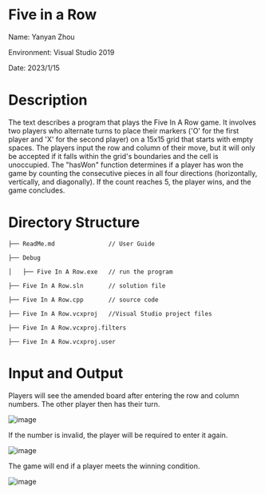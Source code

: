 # Five in a Row
  Name: Yanyan Zhou
  
  Environment: Visual Studio 2019
  
  Date: 2023/1/15
# Description 
The text describes a program that plays the Five In A Row game. It involves two players who alternate turns to place their markers ('O' for the first player and 'X' for the second player) on a 15x15 grid that starts with empty spaces. The players input the row and column of their move, but it will only be accepted if it falls within the grid's boundaries and the cell is unoccupied. The "hasWon" function determines if a player has won the game by counting the consecutive pieces in all four directions (horizontally, vertically, and diagonally). If the count reaches 5, the player wins, and the game concludes.
# Directory Structure

    ├── ReadMe.md               // User Guide
    
    ├── Debug             
    
    │   ├── Five In A Row.exe   // run the program
    
    ├── Five In A Row.sln       // solution file 
    
    ├── Five In A Row.cpp       // source code
        
    ├── Five In A Row.vcxproj   //Visual Studio project files
            
    ├── Five In A Row.vcxproj.filters   
            
    ├── Five In A Row.vcxproj.user 
# Input and Output
Players will see the amended board after entering the row and column numbers. The other player then has their turn.

![image](https://user-images.githubusercontent.com/82789287/218136263-3e918d0b-c72d-4669-9555-d01732f4f84d.png)

If the number is invalid, the player will be required to enter it again.

![image](https://user-images.githubusercontent.com/82789287/218136999-f075a6b2-aff5-421e-88dd-8e8148f73642.png)

The game will end if a player meets the winning condition.

![image](https://user-images.githubusercontent.com/82789287/218137651-57d109d1-fca6-4346-902e-211366db77df.png)

